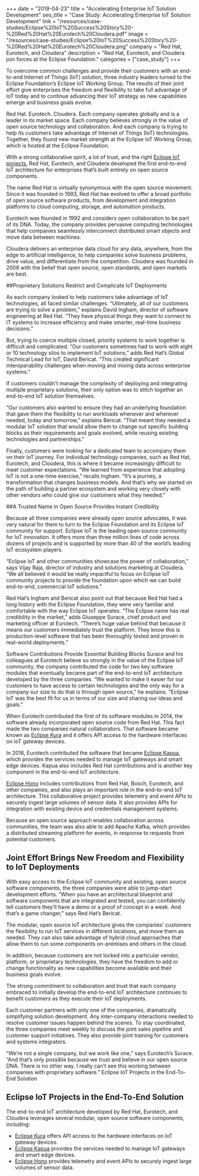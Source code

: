 +++
date = "2019-04-23"
title = "Accelerating Enterprise IoT Solution Development"
seo_title = "Case Study: Accelerating Enterprise IoT Solution Development"
link = "/resources/case-studies/Eclipse%20IoT%20Success%20Story%20-%20Red%20Hat%20Eurotech%20Cloudera.pdf"
image = "/resources/case-studies/Eclipse%20IoT%20Success%20Story%20-%20Red%20Hat%20Eurotech%20Cloudera.png"
company = "Red Hat, Eurotech, and Cloudera"
description = "Red Hat, Eurotech, and Cloudera join forces at the Eclipse Foundation."
categories = ["case_study"]
+++

To overcome common challenges and provide their customers with an end-to-end Internet of Things (IoT) solution, three industry leaders turned to the Eclipse Foundation’s Eclipse IoT Working Group. The results of their joint effort give enterprises the freedom and flexibility to take full advantage of IoT today and to continue advancing their IoT strategy as new capabilities emerge and business goals evolve.


Red Hat. Eurotech. Cloudera. Each company operates globally and is a leader in its market space. Each company believes strongly in the value of open source technology and collaboration. And each company is trying to help its customers take advantage of Internet of Things (IoT) technologies. Together, they found new market strength at the Eclipse IoT Working Group, which is hosted at the Eclipse Foundation.

With a strong collaborative spirit, a lot of trust, and the right [Eclipse IoT projects](https://iot.eclipse.org/projects/), Red Hat, Eurotech, and Cloudera developed the first end-to-end IoT architecture for enterprises that’s built entirely on open source components. 

The name Red Hat is virtually synonymous with the open source movement. Since it was founded in 1993, Red Hat has evolved to offer a broad portfolio of open source software products, from development and integration platforms to cloud computing, storage, and automation products.

Eurotech was founded in 1992 and considers open collaboration to be part of its DNA. Today, the company provides pervasive computing technologies that help companies seamlessly interconnect distributed smart objects and move data between machines.

Cloudera delivers an enterprise data cloud for any data, anywhere, from the edge to artificial intelligence, to help companies solve business problems, drive value, and differentiate from the competition. Cloudera was founded in 2008 with the belief that open source, open standards, and open markets are best.  

##Proprietary Solutions Restrict and Complicate IoT Deployments

As each company looked to help customers take advantage of IoT technologies, all faced similar challenges. “Ultimately, all of our customers are trying to solve a problem,” explains David Ingham, director of software engineering at Red Hat. “They have physical things they want to connect to IT systems to increase efficiency and make smarter, real-time business decisions.” 

But, trying to coerce multiple closed, priority systems to work together is difficult and complicated. “Our customers sometimes had to work with eight or 10 technology silos to implement IoT solutions,” adds Red Hat’s Global Technical Lead for IoT, David Bericat. “This created significant interoperability challenges when moving and mixing data across enterprise systems.” 

If customers couldn’t manage the complexity of deploying and integrating multiple proprietary solutions, their only option was to stitch together an end-to-end IoT solution themselves.

“Our customers also wanted to ensure they had an underlying foundation that gave them the flexibility to run workloads whenever and wherever needed, today and tomorrow,” explains Bericat. “That meant they needed a modular IoT solution that would allow them to change out specific building blocks as their requirements and goals evolved, while reusing existing technologies and partnerships.”

Finally, customers were looking for a dedicated team to accompany them on their IoT journey. For individual technology companies, such as Red Hat, Eurotech, and Cloudera, this is where it became increasingly difficult to meet customer expectations. “We learned from experience that adopting IoT is not a one-time exercise,” recalls Ingham. “It’s a journey, a transformation that changes business models. And that’s why we started on the path of building a partner ecosystem and working very closely with other vendors who could give our customers what they needed.”

##A Trusted Name in Open Source Provides Instant Credibility

Because all three companies were already open source advocates, it was very natural for them to turn to the Eclipse Foundation and its Eclipse IoT community for support. Eclipse IoT is the leading open source community for IoT innovation. It offers more than three million lines of code across dozens of projects and is supported by more than 40 of the world’s leading IoT ecosystem players.

“Eclipse IoT and other communities showcase the power of collaboration,” says Vijay Raja, director of industry and solutions marketing at Cloudera. “We all believed it would be really impactful to focus on Eclipse IoT community projects to provide the foundation upon which we can build end-to-end, commercial IoT solutions.”

Red Hat’s Ingham and Bericat also point out that because Red Hat had a long history with the Eclipse Foundation, they were very familiar and comfortable with the way Eclipse IoT operates. 
“The Eclipse name has real credibility in the market,” adds Giuseppe Surace, chief product and marketing officer at Eurotech. “There’s huge value behind that because it means our customers immediately trust the platform. They know this is production-level software that has been thoroughly tested and proven in real-world deployments.” 

Software Contributions Provide Essential Building Blocks Surace and his colleagues at Eurotech believe so strongly in the value of the Eclipse IoT community, the company contributed the code for two key software modules that eventually became part of the end-to-end IoT architecture developed by the three companies. “We wanted to make it easier for our customers to have access to certain technologies and the only way for a company our size to do that is through open source,” he explains. “Eclipse IoT was the best fit for us in terms of our size and sharing our ideas and goals.”

When Eurotech contributed the first of its software modules in 2014, the software already incorporated open source code from Red Hat. This fact made the two companies natural collaborators. That software became known as [Eclipse Kura](https://www.eclipse.org/kura/) and it offers API access to the hardware interfaces on IoT gateway devices.

In 2016, Eurotech contributed the software that became <a href="https://www.eclipse.org/kapua/" target="_blank">Eclipse Kapua</a>, which provides the services needed to manage IoT gateways and smart edge devices. Kapua also includes Red Hat contributions and is another key component in the end-to-end IoT architecture.

<a href="https://www.eclipse.org/hono/" target="_blank">Eclipse Hono</a> includes contributions from Red Hat, Bosch, Eurotech, and other companies, and also plays an important role in the end-to-end IoT architecture. This collaborative project provides telemetry and event APIs to securely ingest large volumes of sensor data. It also provides APIs for integration with existing device and credentials management systems.

Because an open source approach enables collaboration across communities, the team was also able to add Apache Kafka, which provides a distributed streaming platform for events, in response to requests from potential customers.

## Joint Effort Brings New Freedom and Flexibility to IoT Deployments

With easy access to the Eclipse IoT community and existing, open source software components, the three companies were able to jump-start development efforts. “When you have an architectural blueprint and software components that are integrated and tested, you can confidently tell customers they’ll have a demo or a proof of concept in a week. And that’s a game changer,” says Red Hat’s Bericat.

The modular, open source IoT architecture gives the companies’ customers the flexibility to run IoT services in different locations, and move them as needed. They can also take advantage of hybrid cloud approaches that allow them to run some components on-premises and others in the cloud.

In addition, because customers are not locked into a particular vendor, platform, or proprietary technologies, they have the freedom to add or change functionality as new capabilities become available and their business goals evolve.

The strong commitment to collaboration and trust that each company embraced to initially develop the end-to-end IoT architecture continues to benefit customers as they execute their IoT deployments.

Each customer partners with only one of the companies, dramatically simplifying solution development. Any inter-company interactions needed to resolve customer issues happen behind the scenes. To stay coordinated, the three companies meet weekly to discuss the joint sales pipeline and customer support initiatives. They also provide joint training for customers and systems integrators.

“We’re not a single company, but we work like one,” says Eurotech’s Surace. “And that’s only possible because we trust and believe in our open source DNA. There is no other way. I really can’t see this working between companies with proprietary software.”
Eclipse IoT Projects in the End-To-End Solution

## Eclipse IoT Projects in the End-To-End Solution

The end-to-end IoT architecture developed by Red Hat, Eurotech, and Cloudera leverages
several modular, open source software components, including:

* [Eclipse Kura](https://www.eclipse.org/kura/) offers API access to the hardware interfaces on IoT gateway devices.
* [Eclipse Kapua](https://www.eclipse.org/kapua/) provides the services needed to manage IoT gateways and smart edge devices.
* [Eclipse Hono](https://www.eclipse.org/hono/) provides telemetry and event APIs to securely ingest large volumes of sensor data.
